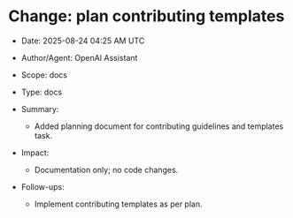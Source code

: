 # Change: plan contributing templates

- Date: 2025-08-24 04:25 AM UTC
- Author/Agent: OpenAI Assistant
- Scope: docs
- Type: docs
- Summary:
  - Added planning document for contributing guidelines and templates task.

- Impact:
  - Documentation only; no code changes.

- Follow-ups:
  - Implement contributing templates as per plan.
